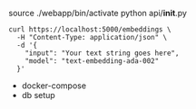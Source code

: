 source ./webapp/bin/activate
python api/__init__.py


```
curl https://localhost:5000/embeddings \
  -H "Content-Type: application/json" \
  -d '{
    "input": "Your text string goes here",
    "model": "text-embedding-ada-002"
  }'
```

- docker-compose
- db setup

